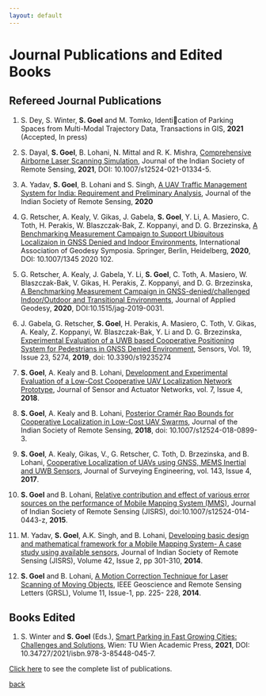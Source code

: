 ```yaml
---
layout: default
---
```


# Journal Publications and Edited Books

## Refereed Journal Publications
1. S. Dey, S. Winter, **S. Goel** and M. Tomko, Identication of Parking Spaces from Multi-Modal Trajectory Data, Transactions in GIS, **2021** (Accepted, In press)

2. S. Dayal, **S. Goel**, B. Lohani, N. Mittal and R. K. Mishra, [Comprehensive Airborne Laser Scanning Simulation](https://link.springer.com/article/10.1007/s12524-021-01334-5), Journal of the Indian Society of Remote Sensing, **2021**, DOI: 10.1007/s12524-021-01334-5.

3. A. Yadav, **S. Goel**, B. Lohani and S. Singh, [A UAV Traffic Management System for India: Requirement and Preliminary Analysis](https://link.springer.com/article/10.1007/s12524-020-01226-0), Journal of the Indian Society of Remote Sensing, **2020**

4. G. Retscher, A. Kealy, V. Gikas, J. Gabela, **S. Goel**, Y. Li, A. Masiero, C. Toth, H. Perakis, W. Blaszczak-Bak, Z. Koppanyi, and D. G. Brzezinska, [A Benchmarking Measurement Campaign to Support Ubiquitous Localizaion in GNSS Denied and Indoor Environments](https://link.springer.com/chapter/10.1007/1345_2020_102), International Association of Geodesy Symposia. Springer, Berlin, Heidelberg, **2020**, DOI: 10.1007/1345 2020 102.

5. G. Retscher, A. Kealy, J. Gabela, Y. Li, **S. Goel**, C. Toth, A. Masiero, W. Blaszczak-Bak, V. Gikas, H. Perakis, Z. Koppanyi, and D. G. Brzezinska, [A Benchmarking Measurement Campaign in GNSS-denied/challenged Indoor/Outdoor and Transitional Environments](https://www.degruyter.com/document/doi/10.1515/jag-2019-0031/html), Journal of Applied Geodesy, **2020**, DOI:10.1515/jag-2019-0031.

6. J. Gabela, G. Retscher, **S. Goel**, H. Perakis, A. Masiero, C. Toth, V. Gikas, A. Kealy, Z. Koppanyi, W. Blaszczak-Bak, Y. Li and D. G. Brzezinska, [Experimental Evaluation of a UWB based Cooperative Positioning System for Pedestrians in GNSS Denied Environment](https://www.mdpi.com/1424-8220/19/23/5274), Sensors, Vol. 19, Issue 23, 5274, **2019**, doi: 10.3390/s19235274

7. **S. Goel**, A. Kealy and B. Lohani, [Development and Experimental Evaluation of a Low-Cost Cooperative UAV Localization Network Prototype](https://www.mdpi.com/2224-2708/7/4/42), Journal of Sensor and Actuator Networks, vol. 7, Issue 4, **2018**.

8. **S. Goel**, A. Kealy and B. Lohani, [Posterior Cramér Rao Bounds for Cooperative Localization in Low-Cost UAV Swarms](https://link.springer.com/article/10.1007/s12524-018-0899-3), Journal of the Indian Society of Remote Sensing, **2018**, doi: 10.1007/s12524-018-0899-3.

9. **S. Goel**, A. Kealy, Gikas, V., G. Retscher, C. Toth, D. Brzezinska, and B. Lohani, [Cooperative Localization of UAVs using GNSS, MEMS Inertial and UWB Sensors](https://ascelibrary.org/doi/10.1061/%28ASCE%29SU.1943-5428.0000230), Journal of Surveying Engineering, vol. 143, Issue 4, **2017**.

10. **S. Goel** and B. Lohani, [Relative contribution and effect of various error sources on the performance of Mobile Mapping System (MMS)](https://link.springer.com/article/10.1007/s12524-014-0443-z), Journal of Indian Society of Remote Sensing (JISRS), doi:10.1007/s12524-014-0443-z, **2015**.

11. M. Yadav, **S. Goel**, A.K. Singh, and B. Lohani, [Developing basic design and mathematical framework for a Mobile Mapping System- A case study using available sensors](https://link.springer.com/article/10.1007/s12524-013-0340-x), Journal of Indian Society of Remote Sensing (JISRS), Volume 42, Issue 2, pp 301-310, **2014**.

12. **S. Goel** and B. Lohani, [A Motion Correction Technique for Laser Scanning of Moving Objects](https://ieeexplore.ieee.org/abstract/document/6522133), IEEE Geoscience and Remote Sensing Letters (GRSL), Volume 11, Issue-1, pp. 225- 228, **2014**.


## Books Edited
1. S. Winter and **S. Goel** (Eds.), [Smart Parking in Fast Growing Cities: Challenges and Solutions](https://www.tuwien.at/academicpress/en/product/smart-parking-in-fast-growing-cities-ebook/), Wien: TU Wien Academic Press, **2021**, DOI: 10.34727/2021/isbn.978-3-85448-045-7.

[Click here](https://scholar.google.co.in/citations?user=a3gmiy0AAAAJ&hl=en) to see the complete list of publications.

[back](./)
